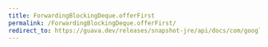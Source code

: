 ```yaml
---
title: ForwardingBlockingDeque.offerFirst
permalink: /ForwardingBlockingDeque.offerFirst/
redirect_to: https://guava.dev/releases/snapshot-jre/api/docs/com/google/common/collect/ForwardingBlockingDeque.html#offerFirst-E-long-java.util.concurrent.TimeUnit-
---
```


